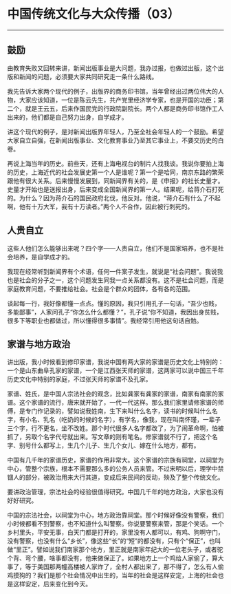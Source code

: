 # 中国传统文化与大众传播（03）

------

## 鼓励

由教育失败又回转来讲，新闻出版事业是大问题，我办过报，也做过出版，这个出版和新闻的问题，必须要大家共同研究走一条什么路线。

我先告诉大家两个现代的例子，出版界的商务印书馆，当年曾经出过两位伟大的人物，大家应该知道，一位是陈云先生，共产党里经济学专家，也是开国的功臣；第二个，就是王云五，后来作国民党的行政院副院长。两个人都是商务印书馆作工人出来的，他们都是自己努力出身，自学成才。

讲这个现代的例子，是对新闻出版界年轻人，乃至全社会年轻人的一个鼓励。希望大家自立自强，在新闻出版事业、文化教育事业乃至其它事业上，不要交历史的白卷。

再说上海当年的历史。前些天，还有上海电视台的制片人找我谈。我说你要拍上海的历史，上海近代的社会发展史第一个人是谁呢？第一个是哈同，南京东路的繁荣跟他有很大关系。后来慢慢发展到，同新闻界有关的，是《申报》的社长史量才。史量才开始也是送报出身，后来变成全国新闻界的第一人。结果呢，给蒋介石打死的。为什么？因为蒋介石的国民政府北伐，他反对。他说，“蒋介石有什么了不起啊，他有十万大军，我有十万读者。”两个人不合作，因此被行刺死的。

## 人贵自立

这些人他们怎么能够出来呢？四个字——人贵自立，他们不是国家培养，也不是社会培养，是自学成才的。

我现在经常听到新闻界有个术语，任何一件案子发生，就说是“社会问题”。我说我也是社会的分子之一，这个问题发生同我一点关系都没有。这不是社会问题，而是家庭教育问题，不要推给社会。社会是个群众的团体，各有各的范围。

谈起每一行，我好像都懂一点点。懂的原因，我只引用孔子一句话，“吾少也贱，多能鄙事”，人家问孔子“你怎么什么都懂？”，孔子说“你不知道，我因出身贫贱，很多下等职业也都做过，所以懂得很多事情”。我经常引用他这句话自勉。

## 家谱与地方政治

讲出版，我小时候看到修印家谱，我说中国有两大家的家谱是历史文化上特别的：一个是山东曲阜孔家的家谱，一个是江西张天师的家谱，这两家可以说中国三千年历史文化中特别的家庭，不过张天师的家谱不及孔家。

家谱、姓氏，是中国人宗法社会的观念，比如龚家有龚家的家谱，南家有南家的家谱。这个家谱的流行，唐宋就开始了，一代一代这样。那么我们家里请修家谱的师傅，是专门作记录的，譬如说我姓南，生下来叫什么名字，读书的时候叫什么名字，有小名、乳名（吃奶的时候的名字），有学名，像我，现在叫南怀瑾，一辈子三个字，行不更名，坐不改姓。那个时代很多人名字都改了，为了闹革命啊，怕被抓了，另取个名字代号就出来。写文章的则有笔名。修家谱就不行了，把这个名字、别号什么都写上，生几个儿子、生几个女儿、嫁在什么地方，都有。

中国有几千年的家谱历史，家谱的作用非常大。这个家谱的宗族有祠堂，以祠堂为中心，管整个宗族，根本不需要那么多的公务人员来管。不过宋明以后，理学中禁锢人的部分，被政治用来大行其道，变成后来民间的反动，殃及了整个传统文化。

要讲政治管理，宗法社会的经验很值得研究。中国几千年的地方政治，大家也没有好好研究。

中国的宗法社会，以祠堂为中心，地方政治靠祠堂。那个时候好像没有警察，我们小时候都看不到警察，也不知道什么叫警察。你说要警察来管，那是个笑话。一个乡村里头，平安无事，白天门都是打开的，家里没有人都可以，有鸡、狗啊守门，没有警察，也没有什么“乡长”，像这些“长”的“短”的都没有，只有个“保正”，也叫做“里正”。譬如说我们南家那个地方，里正就是南家年纪大的一位老头子，或者驼个背、弯个腰，啥事都没有，他来做保正了。如果地方上一个鸡给人家偷了，算大事了，等于美国那两幢高楼被人家炸了，全村人都出来了，那不得了，怎么有人偷鸡摸狗的？我们是那个社会情况中出生的，当年的社会是这样安定，上海的社会也是这样安定，后来变化到今天。


